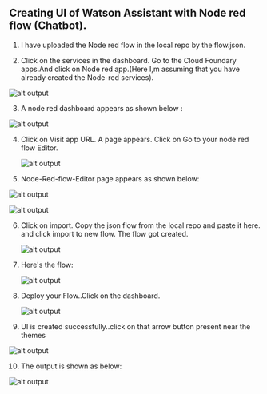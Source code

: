 ##  Creating UI of Watson Assistant with Node red flow (Chatbot).


1.  I have uploaded the Node red flow in the local repo by the flow.json.


2.  Click on the services in the dashboard. Go to the Cloud Foundary apps.And click on Node red app.(Here I,m assuming that you have already created the Node-red services).

   
   ![alt output](http://i.xp.io/wZpNAIB.png)
   
   
3.  A node red dashboard appears as shown below :
   
   
   ![alt output](http://i.xp.io/wZAz9Fj.png)
		
		
4. Click on Visit app URL. A page appears. Click on Go to your  node red flow Editor.


   ![alt output](http://i.xp.io/sAgR4pJ.png)
	 

5.  Node-Red-flow-Editor page appears as shown below:


   ![alt output](http://i.xp.io/wZFKgHs.png)
   
   
	 
   ![alt output](http://i.xp.io/wZMnxUH.png)


6.  Click on import. Copy the json flow from the local repo and paste it here. and click import to new flow. The flow got created.

    ![alt output](http://i.xp.io/sATXCEu.png)


7.  Here's the flow:
    
     ![alt output](http://i.xp.io/wZX6ns9.png)
		 
		 
8.  Deploy your Flow..Click on the dashboard. 


    ![alt output](http://i.xp.io/x06ASqi.png)


		
9.  UI is created successfully..click on that arrow button present near the themes


  ![alt output](http://i.xp.io/sC15gKE.png)
	 
10.  The output is shown as below:

   ![alt output](http://i.xp.io/x0dE3ov.png)
	 
	 
	 




